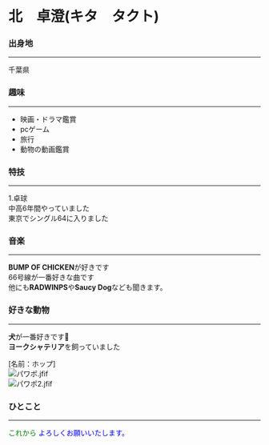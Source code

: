 # 北　卓澄(キタ　タクト)

### 出身地
***
千葉県

### 趣味
***
- 映画・ドラマ鑑賞
- pcゲーム
- 旅行
- 動物の動画鑑賞

### 特技
***
1.卓球<br>
中高6年間やっていました<br>
東京でシングル64に入りました

### 音楽
***
**BUMP OF CHICKEN**が好きです<br>
66号線が一番好きな曲です<br>
他にも**RADWINPS**や**Saucy Dog**なども聞きます。


### 好きな動物
***
**犬**が一番好きです:dog: <br>
**ヨークシャテリア**を飼っていました<br>

[名前：ホップ]<br>
![パワポ.jfif](/attachment/67f75cc02d06e4eb52f6fb38)<br>
![パワポ2.jfif](/attachment/67f75f462d06e4eb52f74e34)


### ひとこと
***
<span style=color:green>
これから
</span>

<span style=color:blue>
よろしくお願いいたします。
</span>
